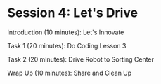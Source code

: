 # Session 4: Let's Drive

Introduction (10 minutes): Let's Innovate

Task 1 (20 minutes): Do Coding Lesson 3

Task 2 (20 minutes): Drive Robot to Sorting Center

Wrap Up (10 minutes): Share and Clean Up
